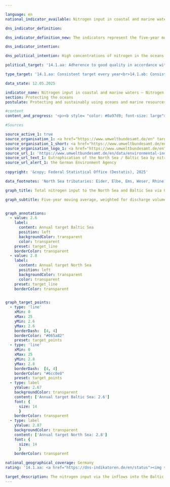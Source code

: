 ```yaml
---

language: en        
national_indicator_available: Nitrogen input in coastal and marine waters&nbsp;–&nbsp;Nitrogen input via the inflows into the Baltic and North Seas        

dns_indicator_definition:         

dns_indicator_definition_new: The indicators represent the five-year moving average of discharge-weighted nitrogen concentrations in milligrams (<abbr title="Miligrams" tabindex="0">mg</abbr>) of nitrogen per litre (<abbr title="Litre" tabindex="0">l</abbr>) of water discharged from rivers into the North Sea (14.1.ab)<sup>1</sup> and Baltic Sea (14.1.aa)<sup>2</sup>.<br><small><sup>1</sup> Eider, Elbe, Ems, Weser, Rhein, Treene, Aarlau, Bongsieler Kanal and Miele.<br><sup>2</sup> Peene, Trave, Warnow, Langballigau, Füsinger Au, Koseler Au, Schwentine, Kossau, Goddesdorfer Au, Oldenburger Graben, Aalbeck, Schwartau, Lippingau, Hagener Au, Barthe, Duvenbaek, Hellbach, Maurine, Recknitz, Ryck, Stepenitz, Uecker, Wallensteingraben and Zarow.</small>        

dns_indicator_intention:         

dns_political_intention: High concentrations of nitrogen in the oceans can lead to eutrophication effects such as oxygen deficiency and thus to a loss of biodiversity and the destruction of fish migration areas. The management objectives of the Surface Waters Ordinance (<abbr title="Ordinance on the Protection of Surface Waters" tabindex="0">OGewV</abbr> 2016) agreed as part of the implementation of the <abbr title="European Union" tabindex="0">EU</abbr> Water Framework Directive (WFD 2000/60/EC) and the objectives of the <abbr title="European Union" tabindex="0">EU</abbr> Marine Strategy Framework Directive (MSFD 2008/56/EC) and the Baltic Sea Action Plan should apply to the input of nitrogen into the Baltic Sea and North Sea via tributaries.        

political_target: '14.1.aa: Adherence to good quality in accordance with the Ordinance for the Protection of Surface Waters (annual averages for total nitrogen in rivers flowing into the Baltic Sea may not exceed 2.6&nbsp;milligrams per litre)<br>14.1.ab: Adherence to good quality in accordance with the Ordinance for the Protection of Surface Waters (annual averages for total nitrogen in rivers flowing into the North Sea may not exceed 2.8 milligrams per litre)'        

type_target: '14.1.aa: Consistent target every year<br>14.1.ab: Consistent target every year'        

data_state: 12.05.2025        

indicator_name: Nitrogen input in coastal and marine waters – Nitrogen input via the inflows into the Baltic and North Seas        
section: Protecting the oceans        
postulate: Protecting and sustainably using oceans and marine resources        

#content         
content_and_progress: '<p><b style= "color: #0a97d9; font-size: large">14.1.a Nitrogen input in coastal and marine waters&nbsp;–&nbsp;Nitrogen input via the inflows into the Baltic and North Seas</b><br><br>The indicators are based on measurement data on nitrogen concentrations and water discharge volumes from both small and large inflows of the North<sup>1</sup> and Baltic Seas<sup>2</sup>. The data are compiled by the German Environment Agency (<abbr title="Federal Environment Agency" tabindex="0">UBA</abbr>), incorporating information provided by the Länder and river basin communities.<br><br>Smaller rivers that do not flow directly into the North or Baltic Sea, but first discharge into larger rivers, are also taken into account. Measurement points are selected so that the final monitoring station before the confluence is included in the evaluation in order to avoid double counting. Additionally, the Rhine is considered, even though it does not discharge into the sea within Germany. The relevant values are taken at the monitoring station in Bimmen, a district of Kleve, where the Rhine leaves German territory.<br><br>Nitrogen concentrations in individual rivers are averaged using flow-weighted means, so that rivers with high discharge volumes have a greater influence on the overall average than those with lower discharge. To prevent individual extreme events such as floods or droughts&nbsp;–&nbsp;which can result in particularly high or low nitrogen inputs&nbsp;–&nbsp;from distorting long-term trends, the results are presented as a rolling five-year average.<br><br>A major cause of nitrogen input into the North and Baltic Seas via inflows is nitrogen surplus in agriculture, as recorded in indicator <a href="https://dns-indikatoren.de/en/2-1-a/">2.1.a</a>. In addition to nitrogen, phosphorus also contributes to eutrophication. Phosphorus loads in rivers are covered separately in indicator <a href="https://dns-indikatoren.de/en/6-1-a/">6.1.a</a>.<br><br>Since the beginning of the time series, the flow-weighted nitrogen concentration of all inflows to the North and Baltic Seas has shown a declining trend. This decrease is more pronounced for the North Sea tributaries than for those discharging into the Baltic Sea. The average concentration of nitrogen in the North Sea inflows between 2019&nbsp;and 2023&nbsp;was 2.7&nbsp;<abbr title="Miligrams per litre" tabindex="0">mg/l</abbr>, and thus for the fourth time in a row below the politically defined target value of 2.8&nbsp;<abbr title="Miligrams per litre" tabindex="0">mg/l</abbr>. In contrast, the Baltic Sea inflows recorded an average concentration of 3.0&nbsp;<abbr title="Miligrams per litre" tabindex="0">mg/l</abbr> over the same period&nbsp;–&nbsp;significantly exceeding the upper limit of 2.6&nbsp;<abbr title="Miligrams per litre" tabindex="0">mg/l</abbr>.<br><br>In contrast to the aggregated indicator 14.1.a "Nitrogen input via tributaries into the North and Baltic Seas", achieving good ecological status under the Ordinance on the Protection of Surface Waters (<abbr title="Ordinance on the Protection of Surface Waters" tabindex="0">OGewV</abbr>) requires each individual river to meet its respective management target. This goal is currently not met for either the North or Baltic Sea tributaries.<br><br>Among the major Baltic Sea inflows, only the Warnow achieved the management target of 2.6&nbsp;<abbr title="Miligrams per litre" tabindex="0">mg/l</abbr> with an average of 2.15&nbsp;<abbr title="Miligrams per litre" tabindex="0">mg/l</abbr> over the 2019-2023&nbsp;period. The Peene (2.80&nbsp;<abbr title="Miligrams per litre" tabindex="0">mg/l</abbr>) and Trave (3.56&nbsp;<abbr title="Miligrams per litre" tabindex="0">mg/l</abbr>) each exceeded the target value. Smaller Baltic Sea inflows showed, on average, significantly higher nitrogen concentrations in the same period&nbsp;–&nbsp;with values reaching up to 6.2&nbsp;<abbr title="Miligrams per litre" tabindex="0">mg/l</abbr> (Duvenbaek), in some cases several times above the target value. Overall, only about one fifth of these smaller rivers meet the target.<br><br>Among the North Sea inflows, only the Rhine (2.5&nbsp;<abbr title="Miligrams per litre" tabindex="0">mg/l</abbr>) and the Bongsieler Kanal (2.6&nbsp;<abbr title="Miligrams per litre" tabindex="0">mg/l</abbr>) achieved the management target of 2.8&nbsp;<abbr title="Miligrams per litre" tabindex="0">mg/l</abbr> between 2019&nbsp;and 2023, making a key contribution to keeping the flow-weighted average below the politically defined threshold. Among the major North Sea inflows, the Weser (3.5&nbsp;<abbr title="Miligrams per litre" tabindex="0">mg/l</abbr>) and Ems (4.0&nbsp;<abbr title="Miligrams per litre" tabindex="0">mg/l</abbr>) recorded the highest nitrogen concentrations. The smaller North Sea inflows had five-year averages ranging from 2.6&nbsp;<abbr title="Miligrams per litre" tabindex="0">mg/l</abbr> (Bongsieler Kanal) to 3.5&nbsp;<abbr title="Miligrams per litre" tabindex="0">mg/l</abbr> (Aarlau).<br><br><small><sup>1</sup> Eider, Elbe, Ems, Weser, Rhine, Treene, Aarlau, Bongsieler Kanal, and Miele.<br><br><sup>2</sup> Peene, Trave, Warnow, Langballigau, Füsinger Au, Koseler Au, Schwentine, Kossau, Goddesdorfer Au, Oldenburger Graben, Aalbeck, Schwartau, Lippingau, Hagener Au, Barthe, Duvenbaek, Hellbach, Maurine, Recknitz, Ryck, Stepenitz, Uecker, Wallensteingraben, and Zarow.</small></p>'                

#Sources        

source_active_1: true
source_organisation_1: <a href="https://www.umweltbundesamt.de/en" target="_blank" onclick="return confirm_alert('the German Environment Agency', 'En')">German Environment Agency (as reported by the Länder and by river basin commissions</a>
source_organisation_1_short: <a href="https://www.umweltbundesamt.de/en" target="_blank" onclick="return confirm_alert('the German Environment Agency', 'En')">German Environment Agency (as reported by the Länder and by river basin commissions</a>
source_organisation_logo_1: <a href="https://www.umweltbundesamt.de/en" target="_blank" onclick="return confirm_alert('the German Environment Agency', 'En')"><img src="https://dns-indikatoren.de/public/OrgImgEn/uba.png" alt="German Environment Agency (as reported by the Länder and by river basin commissions" title=" Click here to visit the homepage of the organizationGerman Environment Agency (as reported by the Länder and by river basin commissions" style="height:60px; width:148px; border:transparent"/></a>
source_url_1: 'https://www.umweltbundesamt.de/en/data/environmental-indicators/indicator-eutrophication-of-the-north-sea-baltic-sea'
source_url_text_1: Eutrophication of the North Sea / Baltic Sea by nitrogen
source_url_alert_1: the German Environment Agency
        
copyright: '&copy; Federal Statistical Office (Destatis), 2025'        

data_footnotes: 'North Sea tributaries: Eider, Elbe, Ems, Weser, Rhine, Treene, Aarlau, Bongsiel Canal and Miele.<br>• Baltic Sea tributaries: Peene, Trave, Warnow, Langballigau, Füsinger Au, Koseler Au, Schwentine, Kossau, Goddesdorfer Au, Oldenburger Graben, Aalbeck, Schwartau, Lippingau, Hagener Au, Barthe, Duvenbaek, Hellbach, Maurine, Recknitz, Ryck, Stepenitz, Uecker, Wallensteingraben and Zarow.'        

graph_title: Total nitrogen input to the North Sea and Baltic Sea via German inflows        

graph_subtitle: Five-year moving average, weighted for discharge volume        


graph_annotations:
  - value: 2.6
    label:
      content: Annual target Baltic Sea
      position: left
      backgroundColor: transparent
      color: transparent
    preset: target_line
    borderColor: transparent
  - value: 2.8
    label:
      content: Annual target North Sea
      position: left
      backgroundColor: transparent
      color: transparent
    preset: target_line
    borderColor: transparent        


graph_target_points:
  - type: 'line'
    xMin: 0
    xMax: 25
    yMin: 2.6
    yMax: 2.6
    borderDash:  [4, 4]
    borderColor: "#065a82"
    preset: target_points
  - type: 'line'
    xMin: 0
    xMax: 25
    yMin: 2.8
    yMax: 2.8
    borderDash:  [4, 4]
    borderColor: "#6cc0e8"
    preset: target_points
  - type: label
    yValue: 2.67
    backgroundColor: transparent
    content: ['Annual target Baltic Sea: 2.6']
    font: {
      size: 14
      }
    borderColor: transparent
  - type: label
    yValue: 2.87
    backgroundColor: transparent
    content: ['Annual target North Sea: 2.8']
    font: {
      size: 14
      }
    borderColor: transparent                

national_geographical_coverage: Germany        
rating: '14.1.aa: <a href="https://dns-indikatoren.de/en/status"><img src="https://sdg-indikatoren.de/public/Wettersymbole/Wolke.png" title="In 2023 the target value was not reached, but the average development pointed in the desired direction." alt="Weathersymbol: cloud"/></a><br>14.1.ab: <a href="https://dns-indikatoren.de/en/status"><img src="https://sdg-indikatoren.de/public/Wettersymbole/Sonne.png" title="In 2023 the target value or a better value was achieved and the average change did not point in the direction of deterioration." alt="Weathersymbol: Sun"/></a>'        

target_description: The nitrogen input via the inflows into the Baltic Sea (14.1.aa) should be a maximum of 2.6&nbsp;milligrams per litre per year on a five-year moving average weighted by discharge and a maximum of 2.8&nbsp;milligrams per litre per year via the inflows into the North Sea (14.1.ab).<br><br>Based on the target formulation, indicator 14.1.aa for 2023&nbsp;is assessed as "Cloud" because the politically defined threshold value to be maintained annually was exceeded in 2023, but the average trend over the last six years points in the desired direction.<br><br>Indicator 14.1.ab is rated as "Sun" for the year 2023&nbsp;because the politically defined threshold value to be maintained annually was met in 2023&nbsp;and the average development over the last six years points in the desired direction.        
---
```


